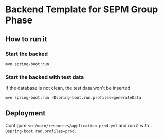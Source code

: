 # Backend Template for SEPM Group Phase

## How to run it

### Start the backed
`mvn spring-boot:run`

### Start the backed with test data
If the database is not clean, the test data won't be inserted

`mvn spring-boot:run -Dspring-boot.run.profiles=generateData`

## Deployment

Configure `src/main/resources/application-prod.yml` and run it with `-Dspring-boot.run.profiles=prod`.
